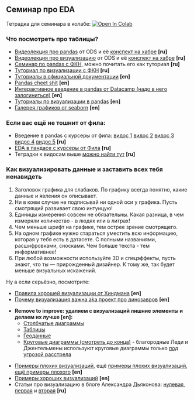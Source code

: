 ## Семинар про EDA

Тетрадка для семинара в колабе: [![Open In Colab](https://colab.research.google.com/assets/colab-badge.svg)](https://colab.research.google.com/github/hse-econ-data-science/andan2024/blob/main/sem03_eda/sem_03_pandas.ipynb)


### Что посмотреть про таблицы?

- [Видеолекция про pandas](https://www.youtube.com/watch?v=OAy96yiWohk&list=PLVlY_7IJCMJdgcCtQfzj5j8OVB_Y0GJCl&index=1) от ODS и её [конспект на хабре](https://habr.com/ru/company/ods/blog/322626/) **[ru]**
- [Видеолекция про визуализацию](https://www.youtube.com/watch?v=uwQat1TV0JM&list=PLVlY_7IJCMJdgcCtQfzj5j8OVB_Y0GJCl&index=2) от ODS и её [конспект на хабре](https://habr.com/ru/company/ods/blog/323210/) **[ru]**
- [Семинар по pandas с ФКН,](https://github.com/esokolov/ml-course-hse/blob/master/2022-fall/seminars/sem01-pandas.ipynb) можно почитать его как туториал **[ru]**
- [Туториал по визуализации с ФКН](https://nbviewer.org/github/esokolov/ml-course-hse/blob/master/2023-fall/seminars/sem02-charts.ipynb) **[ru]**
- [Туториалы в официальной документации](https://pandas.pydata.org/docs/getting_started/10min.html) **[en]**
- [Pandas cheet shit](https://pandas.pydata.org/Pandas_Cheat_Sheet.pdf) **[en]**
- [Интерактивное введение в pandas от Datacamp (надо в него залогиниться)](https://www.datacamp.com/tutorial/pandas-tutorial-dataframe-python) **[en]**
- [Туториалы по визуализации в pandas](https://pandas.pydata.org/pandas-docs/stable/user_guide/visualization.html) **[en]**
- [Галерея графиков от seaborn](http://seaborn.pydata.org/examples/index.html) **[en]**


### Если вас ещё не тошнит от фила:

- Введение в pandas c курсеры от фила: [видос 1](https://www.youtube.com/watch?v=eZzhSZf3gSI&list=PLCf-cQCe1FRxW2QMJbWBl4SSkVAPhId_e&index=13) [видос 2](https://www.youtube.com/watch?v=xNU4m3K9Cr0&list=PLCf-cQCe1FRxW2QMJbWBl4SSkVAPhId_e&index=14) [видос 3](https://www.youtube.com/watch?v=drApVIF4G6c&list=PLCf-cQCe1FRxW2QMJbWBl4SSkVAPhId_e&index=15) [видос 4](https://www.youtube.com/watch?v=w_miR0t0-3w&list=PLCf-cQCe1FRxW2QMJbWBl4SSkVAPhId_e&index=16) [видос 5](https://www.youtube.com/watch?v=HTpNKYvOHc8&list=PLCf-cQCe1FRy1tXQaAQZ1evmt3eDVrDQy&index=5) **[ru]**
- [EDA в пандасе с курсеры от Фила](https://www.youtube.com/watch?v=PymcXqchbKc&list=PLCf-cQCe1FRyF7aY4CC0SGTIoP-52Dvck) **[ru]**
- Тетрадки к видосам выше [можно найти тут](https://github.com/FUlyankin/matstat-AB) **[ru]**


### Как визуализировать данные и заставить всех тебя ненавидеть

1. Заголовок графика для слабаков. По графику всегда понятно, какие данные и явления он описывает.
2. Ни в коем случае не подписывай ни одной оси у графика. Пусть смотрящий развивает свою интуицую! 
3. Единицы измерения совсем не обязательны. Какая разница, в чем измеряли количество - в людях или в литрах!
4. Чем меньше шрифт на графике, тем острее зрение смотрящего. 
5. На одном графике нужно стараться уместить всю информацию, которая у тебя есть в датасете. С полными названиями, расшифровками, сносками. Чем больше текста - тем информативнее!
6. При любой возможности используйте 3D и спецэффекты, пусть знают, что ты — прирожденный дизайнер. К тому же, так будет меньше визуальных искажений. 

Ну а если серьёзно, посмотрите: 

- [Правила хорошей визуализации от Хиндмана](https://robjhyndman.com/hyndsight/graphics/) **[en]**
- [Почему визуализация важна aka проект про динозавров](https://www.autodesk.com/research/publications/same-stats-different-graphs) **[en]**
* __Remove to improve: удаляем с визуализаций лишние элементы и делаем их лучше [en]:__ 
  * [Столбчатые диаграммы](https://www.darkhorseanalytics.com/portfolio/data-looks-better-naked-bar-charts)
  * [Таблицы](https://www.darkhorseanalytics.com/portfolio/2016/1/7/data-looks-better-naked-clear-off-the-table)
  * [Геоданные](https://www.darkhorseanalytics.com/portfolio/w24s5qofnzm4wqmsdfq98kwx035tew)
  * [Круговые диаграммы (смотреть до конца)](https://www.darkhorseanalytics.com/portfolio/2016/1/7/data-looks-better-naked-pie-charts) - благородные Леди и Джентельмены используют круговые диаграммы только [под угрозой расстрела](https://www.biostat.wisc.edu/~kbroman/presentations/IowaState2013/graphs_combined.pdf)


- [Примеры плохих визуализаций,](https://viz.wtf) ещё [примеры плохих визуализаций](https://badvisualisations.tumblr.com/), [ещё примеры плохого](https://www.biostat.wisc.edu/~kbroman/presentations/IowaState2013/graphs_combined.pdf) **[en]**
- [Примеры хороших визуализаций](https://www.reddit.com/r/dataisbeautiful/) **[en]**
- Статьи про визуализацию в блоге Александра Дьяконова: [нулевая,](https://dyakonov.org/2017/10/06/визуализация-часть-0/) [первая](https://dyakonov.org/2017/10/30/визуализация-часть-1/) и [вторая](https://dyakonov.org/2016/11/08/визуализации) **[ru]**

